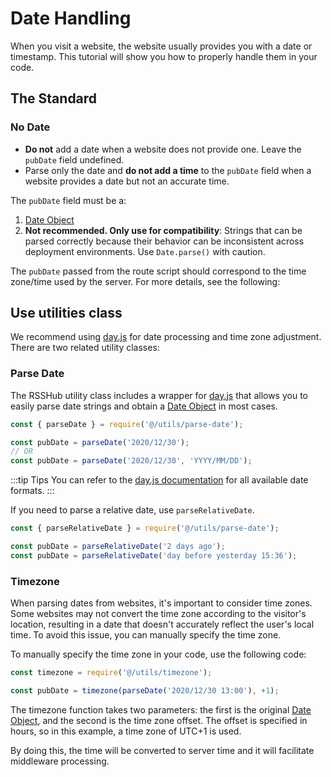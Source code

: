 # Date Handling

When you visit a website, the website usually provides you with a date or timestamp. This tutorial will show you how to properly handle them in your code.

## The Standard

### No Date

-   **Do not** add a date when a website does not provide one. Leave the `pubDate` field undefined.
-   Parse only the date and **do not add a time** to the `pubDate` field when a website provides a date but not an accurate time.

The `pubDate` field must be a:

1.  [Date Object](https://developer.mozilla.org/docs/Web/JavaScript/Reference/Global_Objects/Date)
2.  **Not recommended. Only use for compatibility**: Strings that can be parsed correctly because their behavior can be inconsistent across deployment environments. Use `Date.parse()` with caution.

The `pubDate` passed from the route script should correspond to the time zone/time used by the server. For more details, see the following:

## Use utilities class

We recommend using [day.js](https://github.com/iamkun/dayjs) for date processing and time zone adjustment. There are two related utility classes:

### Parse Date

The RSSHub utility class includes a wrapper for [day.js](https://github.com/iamkun/dayjs) that allows you to easily parse date strings and obtain a [Date Object](https://developer.mozilla.org/docs/Web/JavaScript/Reference/Global_Objects/Date) in most cases.

```js
const { parseDate } = require('@/utils/parse-date');

const pubDate = parseDate('2020/12/30');
// OR
const pubDate = parseDate('2020/12/30', 'YYYY/MM/DD');
```

:::tip Tips
You can refer to the [day.js documentation](https://day.js.org/docs/en/parse/string-format#list-of-all-available-parsing-tokens) for all available date formats.
:::

If you need to parse a relative date, use `parseRelativeDate`.

```js
const { parseRelativeDate } = require('@/utils/parse-date');

const pubDate = parseRelativeDate('2 days ago');
const pubDate = parseRelativeDate('day before yesterday 15:36');
```

### Timezone

When parsing dates from websites, it's important to consider time zones. Some websites may not convert the time zone according to the visitor's location, resulting in a date that doesn't accurately reflect the user's local time. To avoid this issue, you can manually specify the time zone.

To manually specify the time zone in your code, use the following code:

```js
const timezone = require('@/utils/timezone');

const pubDate = timezone(parseDate('2020/12/30 13:00'), +1);
```

The timezone function takes two parameters: the first is the original [Date Object](https://developer.mozilla.org/docs/Web/JavaScript/Reference/Global_Objects/Date), and the second is the time zone offset. The offset is specified in hours, so in this example, a time zone of UTC+1 is used.

By doing this, the time will be converted to server time and it will facilitate middleware processing.
